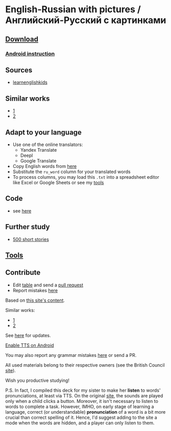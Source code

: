 # English-Russian with pictures / Английский-Русский с картинками

## [Download](./En-Ru-Picture.apkg)

### [Android instruction](https://www.youtube.com/watch?v=i7r8Fqc1izs)

## Sources

* [learnenglishkids](https://learnenglishkids.britishcouncil.org/word-games)

## Similar works

<ul>
<li><a href="https://ankiweb.net/shared/info/1652789140">1</a></li>
<li><a href="https://ankiweb.net/shared/info/140335049">2</a></li>
</ul>

## Adapt to your language

* Use one of the online translators:
  * Yandex Translate
  * Deepl
  * Google Translate
* Copy English words from [here](./words/out/deck_edited.txt)
* Substitute the `ru_word` column for your translated words
* To process columns, you may load this `.txt` into a spreadsheet editor like Excel or Google Sheets or see my [tools](README.md#toolswikimdtools)

## Code

* see [here](./words/words.py)

## Further study

* [500 short stories](https://2books.su/books/start-reading-for-children-500-short-stories-adapted/)

## [Tools](../wiki.md#tools)

## Contribute

* Edit [table](./en-ru-picture.txt) and send a [pull request](https://docs.github.com/en/github/collaborating-with-pull-requests/proposing-changes-to-your-work-with-pull-requests/creating-a-pull-request)
* Report mistakes [here](https://github.com/br4ch1st0chr0n3/anki-decks/discussions/7)

Based on <a href="https://learnenglishkids.britishcouncil.org/word-games">this site's content</a>.

Similar works:
<ul>
<li><a href="https://ankiweb.net/shared/info/1652789140">1</a></li>
<li><a href="https://ankiweb.net/shared/info/140335049">2</a></li>
</ul>

See <a href="https://br4ch1st0chr0n3.github.io/anki-decks/En-Ru-Picture/">here</a> for updates.

<a href="https://www.youtube.com/watch?v=i7r8Fqc1izs">Enable TTS on Android</a>

You may also report any grammar mistakes <a href="https://github.com/br4ch1st0chr0n3/anki-decks/discussions/13">here</a> or send a PR.

All used materials belong to their respective owners (see the British Council <a href="https://learnenglishkids.britishcouncil.org/">site</a>).

Wish you productive studying!

P.S.
In fact, I compiled this deck for my sister to make her <b>listen</b> to words' pronunciations, at least via TTS. On the original <a href="https://learnenglishkids.britishcouncil.org/word-games">site</a>, the sounds are played only when a child clicks a button. Moreover, it isn't necessary to listen to words to complete a task. However, IMHO, on early stage of learning a language, correct (or understandable) <b>pronunciation</b> of a word is a bit more crucial than correct spelling of it. Hence, I'd suggest adding to the site a mode when the words are hidden, and a player can only listen to them.
